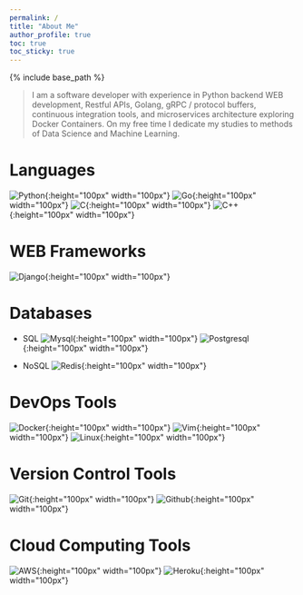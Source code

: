 ```yaml
---
permalink: /
title: "About Me"
author_profile: true
toc: true
toc_sticky: true
---
```


{% include base_path %}

> I am a software developer with experience in Python backend WEB development, Restful APIs, Golang, gRPC / protocol buffers, continuous integration tools, and microservices architecture exploring Docker Containers. On my free time I dedicate my studies to methods of Data Science and Machine Learning.

# Languages

![Python]({{base_path}}/images/devicons/python/python-original.svg){:height="100px" width="100px"}
![Go]({{base_path}}/images/devicons/go/go-original.svg){:height="100px" width="100px"}
![C]({{base_path}}/images/devicons/c/c-original.svg){:height="100px" width="100px"}
![C++]({{base_path}}/images/devicons/cplusplus/cplusplus-original.svg){:height="100px" width="100px"}

# WEB Frameworks
![Django]({{base_path}}/images/devicons/django/django-original.svg){:height="100px" width="100px"}

# Databases

* SQL
![Mysql]({{base_path}}/images/devicons/mysql/mysql-original-wordmark.svg){:height="100px" width="100px"}
![Postgresql]({{base_path}}/images/devicons/postgresql/postgresql-original-wordmark.svg){:height="100px" width="100px"}

* NoSQL
![Redis]({{base_path}}/images/devicons/redis/redis-original-wordmark.svg){:height="100px" width="100px"}

# DevOps Tools
![Docker]({{base_path}}/images/devicons/docker/docker-original-wordmark.svg){:height="100px" width="100px"}
![Vim]({{base_path}}/images/devicons/vim/vim-original.svg){:height="100px" width="100px"}
![Linux]({{base_path}}/images/devicons/linux/linux-original.svg){:height="100px" width="100px"}

# Version Control Tools
![Git]({{base_path}}/images/devicons/git/git-original-wordmark.svg){:height="100px" width="100px"}
![Github]({{base_path}}/images/devicons/github/github-original-wordmark.svg){:height="100px" width="100px"}

# Cloud Computing Tools
![AWS]({{base_path}}/images/devicons/amazonwebservices/amazonwebservices-original-wordmark.svg){:height="100px" width="100px"}
![Heroku]({{base_path}}/images/devicons/heroku/heroku-original-wordmark.svg){:height="100px" width="100px"}
